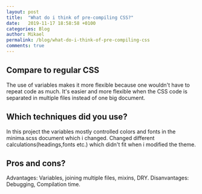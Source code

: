 ```yaml
---
layout: post
title:  "What do i think of pre-compiling CSS?"
date:   2019-11-17 18:58:58 +0100
categories: Blog
author: Mikael
permalink: /blog/what-do-i-think-of-pre-compiling-css
comments: true
---
```


## Compare to regular CSS
The use of variables makes it more flexible because one wouldn't have to repeat code as much.
It's easier and more flexible when the CSS code is separated in multiple files instead of one big document.

## Which techniques did you use?
In this project the variables mostly controlled colors and fonts in the minima.scss document which i changed.
Changed different calculations(headings,fonts etc.) which didn't fit when i modified the theme.

## Pros and cons?
Advantages: Variables, joining multiple files, mixins, DRY.
Disanvantages: Debugging, Compilation time.


